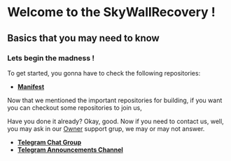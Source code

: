 # Welcome to the SkyWallRecovery !

## Basics that you may need to know

### Lets begin the madness !

To get started, you gonna have to check the following repositories:

* [**Manifest**](https://github.com/SkyWallRecovery/SkyWall_Manifest)

Now that we mentioned the important repositories for building, if you want you can checkout some repositories to join us, 

Have you done it already? Okay, good. Now if you need to contact us, well, you may ask in our [Owner](https://t.me/ProjectKernel2) support grup, we may or may not answer.

 * [**Telegram Chat Group**](https://t.me/SkyWallRecovery_Official)
 * [**Telegram Announcements Channel**]([https://t.me/SkyWallRecovery_Updates)
```
